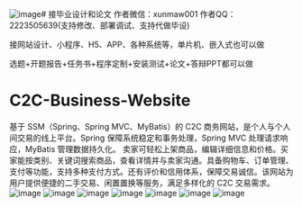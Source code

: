 ![image](https://github.com/user-attachments/assets/52ec2645-fd47-4b51-b47d-74cf2b80af0e)# 接毕业设计和论文
作者微信：xunmaw001  作者QQ：2223505639(支持修改、部署调试、支持代做毕设)

接网站设计、小程序、H5、APP、各种系统等，单片机、嵌入式也可以做

选题+开题报告+任务书+程序定制+安装测试+论文+答辩PPT都可以做
# C2C-Business-Website
基于 SSM（Spring、Spring MVC、MyBatis）的 C2C 商务网站，是个人与个人间交易的线上平台。Spring 保障系统稳定和事务处理，Spring MVC 处理请求响应，MyBatis 管理数据持久化。  卖家可轻松上架商品，编辑详细信息和价格。买家能按类别、关键词搜索商品，查看详情并与卖家沟通。具备购物车、订单管理、支付等功能，支持多种支付方式。还有评价和信用体系，保障交易诚信。该网站为用户提供便捷的二手交易、闲置置换等服务，满足多样化的 C2C 交易需求。 
![image](https://github.com/user-attachments/assets/da71e324-461b-4ed5-baa2-22922fd38852)
![image](https://github.com/user-attachments/assets/4eeb3fda-e001-4983-bb48-1dab6ab47325)
![image](https://github.com/user-attachments/assets/71c8fc06-146a-4f69-a2e6-f136ac511bd1)
![image](https://github.com/user-attachments/assets/4440b0ed-8769-4452-8f0a-dde21f2c42af)
![image](https://github.com/user-attachments/assets/d08ad759-62ee-411d-9eca-f4622bfbe6f8)
![image](https://github.com/user-attachments/assets/803028a3-06ce-43dc-b48f-45290d547849)
![image](https://github.com/user-attachments/assets/a46164b2-0b59-4718-b721-171e11691b6a)
